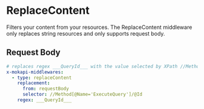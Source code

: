 # ReplaceContent

Filters your content from your resources. The ReplaceContent middleware only replaces string resources and only supports request body.

## Request Body

```yaml
# replaces regex ___QueryId___ with the value selected by XPath //Method[@Name='ExecuteQuery']/@Id
x-mokapi-middlewares:
  - type: replaceContent
    replacement:
      from: requestBody
      selector: //Method[@Name='ExecuteQuery']/@Id
    regex: ___QueryId___
```